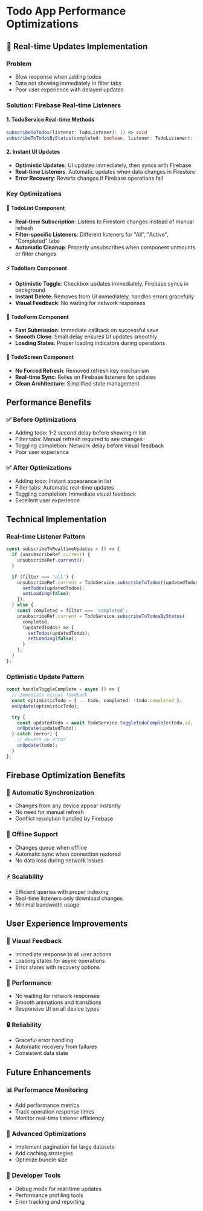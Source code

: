 # Todo App Performance Optimizations

## 🚀 Real-time Updates Implementation

### Problem
- Slow response when adding todos
- Data not showing immediately in filter tabs
- Poor user experience with delayed updates

### Solution: Firebase Real-time Listeners

#### 1. **TodoService Real-time Methods**
```typescript
subscribeToTodos(listener: TodoListener): () => void
subscribeToTodosByStatus(completed: boolean, listener: TodoListener): () => void
```

#### 2. **Instant UI Updates**
- **Optimistic Updates**: UI updates immediately, then syncs with Firebase
- **Real-time Listeners**: Automatic updates when data changes in Firestore
- **Error Recovery**: Reverts changes if Firebase operations fail

### Key Optimizations

#### 🎯 **TodoList Component**
- **Real-time Subscription**: Listens to Firestore changes instead of manual refresh
- **Filter-specific Listeners**: Different listeners for "All", "Active", "Completed" tabs
- **Automatic Cleanup**: Properly unsubscribes when component unmounts or filter changes

#### ⚡ **TodoItem Component**
- **Optimistic Toggle**: Checkbox updates immediately, Firebase syncs in background
- **Instant Delete**: Removes from UI immediately, handles errors gracefully
- **Visual Feedback**: No waiting for network responses

#### 📝 **TodoForm Component**
- **Fast Submission**: Immediate callback on successful save
- **Smooth Close**: Small delay ensures UI updates smoothly
- **Loading States**: Proper loading indicators during operations

#### 🔄 **TodoScreen Component**
- **No Forced Refresh**: Removed refresh key mechanism
- **Real-time Sync**: Relies on Firebase listeners for updates
- **Clean Architecture**: Simplified state management

## Performance Benefits

### ✅ **Before Optimizations**
- Adding todo: 1-2 second delay before showing in list
- Filter tabs: Manual refresh required to see changes
- Toggling completion: Network delay before visual feedback
- Poor user experience

### ✅ **After Optimizations**
- Adding todo: Instant appearance in list
- Filter tabs: Automatic real-time updates
- Toggling completion: Immediate visual feedback
- Excellent user experience

## Technical Implementation

### Real-time Listener Pattern
```typescript
const subscribeToRealtimeUpdates = () => {
  if (unsubscribeRef.current) {
    unsubscribeRef.current();
  }

  if (filter === 'all') {
    unsubscribeRef.current = TodoService.subscribeToTodos((updatedTodos) => {
      setTodos(updatedTodos);
      setLoading(false);
    });
  } else {
    const completed = filter === 'completed';
    unsubscribeRef.current = TodoService.subscribeToTodosByStatus(
      completed,
      (updatedTodos) => {
        setTodos(updatedTodos);
        setLoading(false);
      }
    );
  }
};
```

### Optimistic Update Pattern
```typescript
const handleToggleComplete = async () => {
  // Immediate visual feedback
  const optimisticTodo = { ...todo, completed: !todo.completed };
  onUpdate(optimisticTodo);

  try {
    const updatedTodo = await TodoService.toggleTodoComplete(todo.id, !todo.completed);
    onUpdate(updatedTodo);
  } catch (error) {
    // Revert on error
    onUpdate(todo);
  }
};
```

## Firebase Optimization Benefits

### 🔄 **Automatic Synchronization**
- Changes from any device appear instantly
- No need for manual refresh
- Conflict resolution handled by Firebase

### 📱 **Offline Support**
- Changes queue when offline
- Automatic sync when connection restored
- No data loss during network issues

### ⚡ **Scalability**
- Efficient queries with proper indexing
- Real-time listeners only download changes
- Minimal bandwidth usage

## User Experience Improvements

### 🎨 **Visual Feedback**
- Immediate response to all user actions
- Loading states for async operations
- Error states with recovery options

### 🚀 **Performance**
- No waiting for network responses
- Smooth animations and transitions
- Responsive UI on all device types

### 🔒 **Reliability**
- Graceful error handling
- Automatic recovery from failures
- Consistent data state

## Future Enhancements

### 📊 **Performance Monitoring**
- Add performance metrics
- Track operation response times
- Monitor real-time listener efficiency

### 🎯 **Advanced Optimizations**
- Implement pagination for large datasets
- Add caching strategies
- Optimize bundle size

### 🔧 **Developer Tools**
- Debug mode for real-time updates
- Performance profiling tools
- Error tracking and reporting